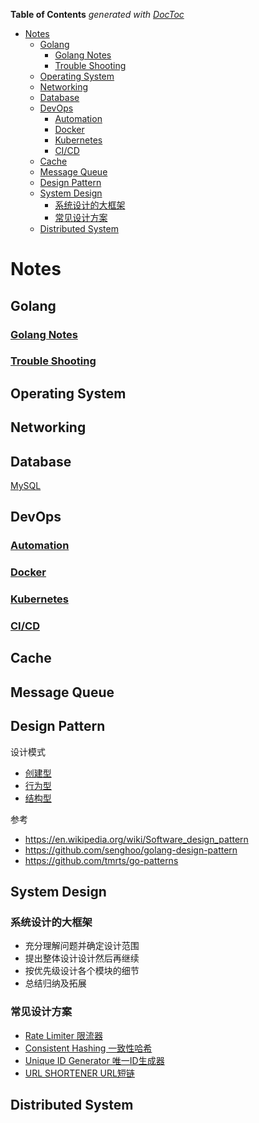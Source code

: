 <!-- START doctoc generated TOC please keep comment here to allow auto update -->
<!-- DON'T EDIT THIS SECTION, INSTEAD RE-RUN doctoc TO UPDATE -->
**Table of Contents**  *generated with [DocToc](https://github.com/thlorenz/doctoc)*

- [Notes](#notes)
  - [Golang](#golang)
    - [Golang Notes](#golang-notes)
    - [Trouble Shooting](#trouble-shooting)
  - [Operating System](#operating-system)
  - [Networking](#networking)
  - [Database](#database)
  - [DevOps](#devops)
    - [Automation](#automation)
    - [Docker](#docker)
    - [Kubernetes](#kubernetes)
    - [CI/CD](#cicd)
  - [Cache](#cache)
  - [Message Queue](#message-queue)
  - [Design Pattern](#design-pattern)
  - [System Design](#system-design)
    - [系统设计的大框架](#%E7%B3%BB%E7%BB%9F%E8%AE%BE%E8%AE%A1%E7%9A%84%E5%A4%A7%E6%A1%86%E6%9E%B6)
    - [常见设计方案](#%E5%B8%B8%E8%A7%81%E8%AE%BE%E8%AE%A1%E6%96%B9%E6%A1%88)
  - [Distributed System](#distributed-system)

<!-- END doctoc generated TOC please keep comment here to allow auto update -->

# Notes 

## Golang
### [Golang Notes](https://github.com/gzhh/golang-notes/tree/main/src)
### [Trouble Shooting](https://github.com/gzhh/golang-notes/tree/main/src/debug/README.md)

## Operating System

## Networking

## Database
[MySQL](https://github.com/gzhh/golang-notes/tree/main/database/README.md)

## DevOps
### [Automation]()
### [Docker]()
### [Kubernetes]()
### [CI/CD]()

## Cache

## Message Queue

## Design Pattern
设计模式
- [创建型](https://github.com/gzhh/golang-notes/tree/main/design-patterns/creational)
- [行为型](https://github.com/gzhh/golang-notes/tree/main/design-patterns/behavioral)
- [结构型](https://github.com/gzhh/golang-notes/tree/main/design-patterns/structural)

参考
- https://en.wikipedia.org/wiki/Software_design_pattern
- https://github.com/senghoo/golang-design-pattern
- https://github.com/tmrts/go-patterns

## System Design
### 系统设计的大框架
- 充分理解问题并确定设计范围
- 提出整体设计设计然后再继续
- 按优先级设计各个模块的细节
- 总结归纳及拓展

### 常见设计方案
- [Rate Limiter 限流器](https://github.com/gzhh/golang-notes/tree/main/system-design/rate-limiter.md)
- [Consistent Hashing 一致性哈希](https://github.com/gzhh/golang-notes/tree/main/system-design/consistent-hashing.md)
- [Unique ID Generator 唯一ID生成器](https://github.com/gzhh/golang-notes/tree/main/system-design/unique-id-generator.md)
- [URL SHORTENER URL短链](https://github.com/gzhh/golang-notes/tree/main/system-design/url-shortener.md)

## Distributed System

